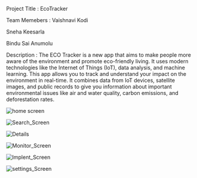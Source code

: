 Project Title : EcoTracker

Team Memebers :
Vaishnavi Kodi

Sneha Keesarla

Bindu Sai Anumolu

Description :
The ECO Tracker is a new app that aims to make people more aware of the environment and promote eco-friendly living. It uses modern technologies like the Internet of Things (IoT), data analysis, and machine learning. This app allows you to track and understand your impact on the environment in real-time. It combines data from IoT devices, satellite images, and public records to give you information about important environmental issues like air and water quality, carbon emissions, and deforestation rates.



![home screen](https://github.com/anumolbi/TMAFinalProject/blob/d2488e77d4c0e70395da60eb34387dcaa660be99/home%20screen.jpg)

![Search_Screen](https://github.com/anumolbi/TMAFinalProject/blob/6a936cc9e2ec01377c354442e446e3d6c7027955/search%20screen.jpg)


![Details](https://github.com/anumolbi/TMAFinalProject/blob/9cd53718e89102f5ef5b99cca40339aae191749e/details%20screen.jpg)

![Monitor_Screen](https://github.com/anumolbi/TMAFinalProject/blob/9cd53718e89102f5ef5b99cca40339aae191749e/monitor%20screen.jpg)

![Implent_Screen](https://github.com/anumolbi/TMAFinalProject/blob/9cd53718e89102f5ef5b99cca40339aae191749e/implement%20screen.jpg)

![settings_Screen](https://github.com/anumolbi/TMAFinalProject/blob/9cd53718e89102f5ef5b99cca40339aae191749e/settings%20screen.jpg)













